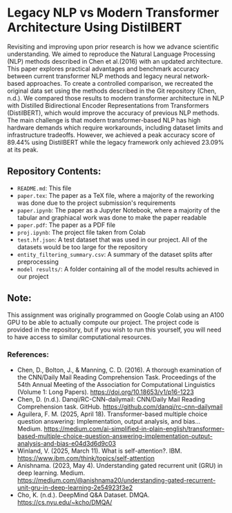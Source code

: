 # Legacy NLP vs Modern Transformer Architecture Using DistilBERT

Revisiting and improving upon prior research is how we advance scientific understanding. We aimed to reproduce the Natural Language Processing (NLP) methods described in Chen et al.(2016) with an updated architecture. This paper explores practical advantages and benchmark accuracy between current transformer NLP methods and legacy neural network-based approaches. To create a controlled comparison, we recreated the original data set using the methods described in the Git repository (Chen, n.d.). We compared those results to modern transformer architecture in NLP with Distilled Bidirectional Encoder Representations from Transformers (DistilBERT), which would improve the accuracy of previous NLP methods. The main challenge is that modern transformer-based NLP has high hardware demands which require workarounds, including dataset limits and infrastructure tradeoffs. However, we achieved a peak accuracy score of 89.44% using DistilBERT while the legacy framework only achieved 23.09% at its peak.

## Repository Contents:
* `README.md`: This file
* `paper.tex`: The paper as a TeX file, where a majority of the reworking was done due to the project submission's requirements
* `paper.ipynb`: The paper as a Jupyter Notebook, where a majority of the tabular and graphiacal work was done to make the paper readable
* `paper.pdf`: The paper as a PDF file
* `proj.ipynb`: The project file taken from Colab
* `test.hf.json`: A test dataset that was used in our project. All of the datasets would be too large for the repository
* `entity_filtering_summary.csv`: A summary of the dataset splits after preprocessing
* `model results/`: A folder containing all of the model results achieved in our project

## Note:
This assignment was originally programmed on Google Colab using an A100 GPU to be able to actually compute our project. The project code is provided in the repository, but if you wish to run this yourself, you will need to have access to similar computational resources.

### References:
* Chen, D., Bolton, J., & Manning, C. D. (2016). A thorough examination of the CNN/Daily Mail Reading Comprehension Task. Proceedings of the 54th Annual Meeting of the Association for Computational Linguistics (Volume 1: Long Papers). https://doi.org/10.18653/v1/p16-1223
* Chen, D. (n.d.). Danqi/RC-CNN-dailymail: CNN/Daily Mail Reading Comprehension task. GitHub. https://github.com/danqi/rc-cnn-dailymail
* Aguilera, F. M. (2025, April 18). Transformer-based multiple choice question answering: Implementation, output analysis, and bias... Medium. https://medium.com/ai-simplified-in-plain-english/transformer-based-multiple-choice-question-answering-implementation-output-analysis-and-bias-e04d3d6d9c03
* Winland, V. (2025, March 11). What is self-attention?. IBM. https://www.ibm.com/think/topics/self-attention
* Anishnama. (2023, May 4). Understanding gated recurrent unit (GRU) in deep learning. Medium. https://medium.com/@anishnama20/understanding-gated-recurrent-unit-gru-in-deep-learning-2e54923f3e2
* Cho, K. (n.d.). DeepMind Q&A Dataset. DMQA. https://cs.nyu.edu/~kcho/DMQA/ 
